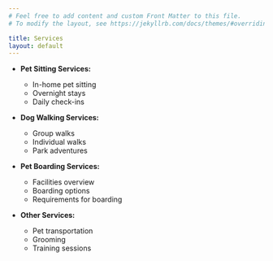 ```yaml
---
# Feel free to add content and custom Front Matter to this file.
# To modify the layout, see https://jekyllrb.com/docs/themes/#overriding-theme-defaults

title: Services
layout: default
---
```


- **Pet Sitting Services:**
  - In-home pet sitting
  - Overnight stays
  - Daily check-ins
  
- **Dog Walking Services:**
  - Group walks
  - Individual walks
  - Park adventures
  
- **Pet Boarding Services:**
  - Facilities overview
  - Boarding options
  - Requirements for boarding
  
- **Other Services:**
  - Pet transportation
  - Grooming
  - Training sessions

